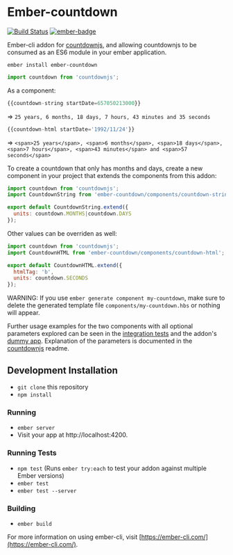 # Ember-countdown
[![Build Status](https://travis-ci.org/andyklimczak/ember-countdown.svg?branch=master)](https://travis-ci.org/andyklimczak/ember-countdown)
[![ember-badge](http://embadge.io/v1/badge.svg?start=1.13.0)](http://embadge.io/)


Ember-cli addon for [countdownjs](https://github.com/mckamey/countdownjs), and allowing countdownjs to be consumed as an ES6 module in your ember application.

```shell
ember install ember-countdown
```
```javascript
import countdown from 'countdownjs';
```

As a component:
```javascript
{{countdown-string startDate=657050213000}}
```
=> ```25 years, 6 months, 18 days, 7 hours, 43 minutes and 35 seconds```

```javascript
{{countdown-html startDate='1992/11/24'}}
```
=> ```<span>25 years</span>, <span>6 months</span>, <span>18 days</span>, <span>7 hours</span>, <span>43 minutes</span> and <span>57 seconds</span>```

To create a countdown that only has months and days, create a new component in your project that extends the components from this addon:
```javascript
import countdown from 'countdownjs';
import CountdownString from 'ember-countdown/components/countdown-string';

export default CountdownString.extend({
  units: countdown.MONTHS|countdown.DAYS
});
```

Other values can be overriden as well:
```javascript
import countdown from 'countdownjs';
import CountdownHTML from 'ember-countdown/components/countdown-html';

export default CountdownHTML.extend({
  htmlTag: 'b',
  units: countdown.SECONDS
});
```
WARNING: If you use `ember generate component my-countdown`, make sure to delete the generated template file `components/my-countdown.hbs` or nothing will appear.

Further usage examples for the two components with all optional parameters explored can be seen in the [integration tests](https://github.com/andyklimczak/ember-countdown/tree/master/tests/integration/components) and the addon's [dummy app](https://github.com/andyklimczak/ember-countdown/blob/master/tests/dummy/app/templates/application.hbs). Explanation of the parameters is documented in the [countdownjs](https://github.com/mckamey/countdownjs) readme.

## Development Installation

* `git clone` this repository
* `npm install`

### Running

* `ember server`
* Visit your app at http://localhost:4200.

### Running Tests

* `npm test` (Runs `ember try:each` to test your addon against multiple Ember versions)
* `ember test`
* `ember test --server`

### Building

* `ember build`

For more information on using ember-cli, visit [https://ember-cli.com/](https://ember-cli.com/).
